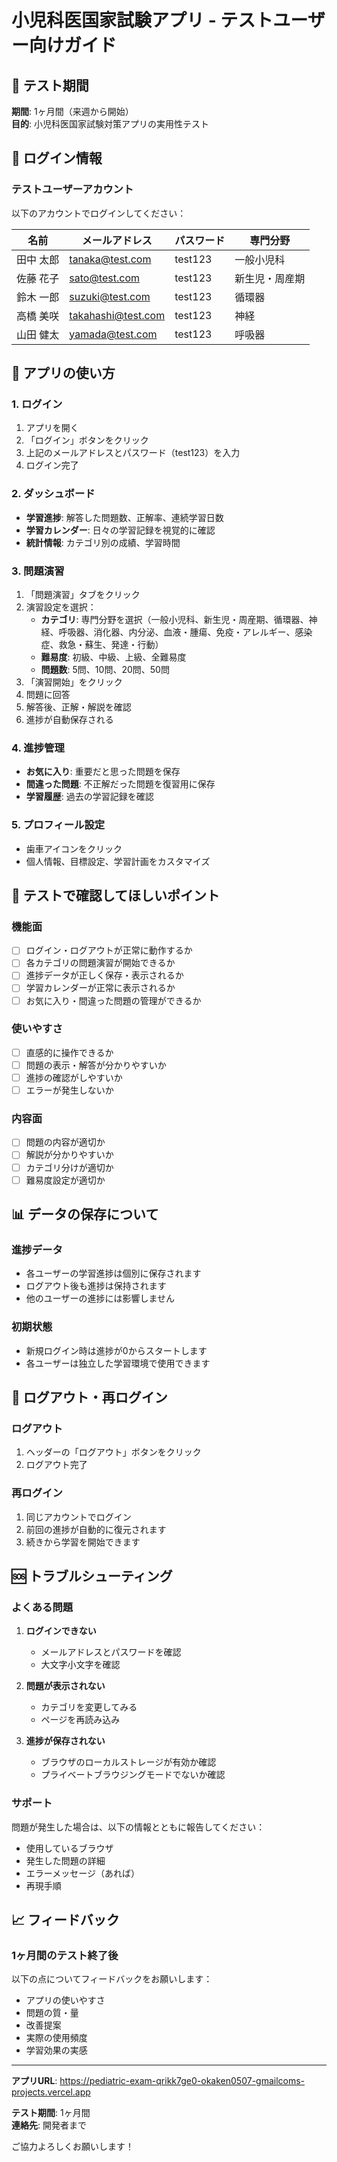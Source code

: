 # 小児科医国家試験アプリ - テストユーザー向けガイド

## 🎯 テスト期間
**期間**: 1ヶ月間（来週から開始）  
**目的**: 小児科医国家試験対策アプリの実用性テスト

## 🔐 ログイン情報

### テストユーザーアカウント
以下のアカウントでログインしてください：

| 名前 | メールアドレス | パスワード | 専門分野 |
|------|----------------|------------|----------|
| 田中 太郎 | tanaka@test.com | test123 | 一般小児科 |
| 佐藤 花子 | sato@test.com | test123 | 新生児・周産期 |
| 鈴木 一郎 | suzuki@test.com | test123 | 循環器 |
| 高橋 美咲 | takahashi@test.com | test123 | 神経 |
| 山田 健太 | yamada@test.com | test123 | 呼吸器 |

## 📱 アプリの使い方

### 1. ログイン
1. アプリを開く
2. 「ログイン」ボタンをクリック
3. 上記のメールアドレスとパスワード（test123）を入力
4. ログイン完了

### 2. ダッシュボード
- **学習進捗**: 解答した問題数、正解率、連続学習日数
- **学習カレンダー**: 日々の学習記録を視覚的に確認
- **統計情報**: カテゴリ別の成績、学習時間

### 3. 問題演習
1. 「問題演習」タブをクリック
2. 演習設定を選択：
   - **カテゴリ**: 専門分野を選択（一般小児科、新生児・周産期、循環器、神経、呼吸器、消化器、内分泌、血液・腫瘍、免疫・アレルギー、感染症、救急・蘇生、発達・行動）
   - **難易度**: 初級、中級、上級、全難易度
   - **問題数**: 5問、10問、20問、50問
3. 「演習開始」をクリック
4. 問題に回答
5. 解答後、正解・解説を確認
6. 進捗が自動保存される

### 4. 進捗管理
- **お気に入り**: 重要だと思った問題を保存
- **間違った問題**: 不正解だった問題を復習用に保存
- **学習履歴**: 過去の学習記録を確認

### 5. プロフィール設定
- 歯車アイコンをクリック
- 個人情報、目標設定、学習計画をカスタマイズ

## 🎯 テストで確認してほしいポイント

### 機能面
- [ ] ログイン・ログアウトが正常に動作するか
- [ ] 各カテゴリの問題演習が開始できるか
- [ ] 進捗データが正しく保存・表示されるか
- [ ] 学習カレンダーが正常に表示されるか
- [ ] お気に入り・間違った問題の管理ができるか

### 使いやすさ
- [ ] 直感的に操作できるか
- [ ] 問題の表示・解答が分かりやすいか
- [ ] 進捗の確認がしやすいか
- [ ] エラーが発生しないか

### 内容面
- [ ] 問題の内容が適切か
- [ ] 解説が分かりやすいか
- [ ] カテゴリ分けが適切か
- [ ] 難易度設定が適切か

## 📊 データの保存について

### 進捗データ
- 各ユーザーの学習進捗は個別に保存されます
- ログアウト後も進捗は保持されます
- 他のユーザーの進捗には影響しません

### 初期状態
- 新規ログイン時は進捗が0からスタートします
- 各ユーザーは独立した学習環境で使用できます

## 🔄 ログアウト・再ログイン

### ログアウト
1. ヘッダーの「ログアウト」ボタンをクリック
2. ログアウト完了

### 再ログイン
1. 同じアカウントでログイン
2. 前回の進捗が自動的に復元されます
3. 続きから学習を開始できます

## 🆘 トラブルシューティング

### よくある問題
1. **ログインできない**
   - メールアドレスとパスワードを確認
   - 大文字小文字を確認

2. **問題が表示されない**
   - カテゴリを変更してみる
   - ページを再読み込み

3. **進捗が保存されない**
   - ブラウザのローカルストレージが有効か確認
   - プライベートブラウジングモードでないか確認

### サポート
問題が発生した場合は、以下の情報とともに報告してください：
- 使用しているブラウザ
- 発生した問題の詳細
- エラーメッセージ（あれば）
- 再現手順

## 📈 フィードバック

### 1ヶ月間のテスト終了後
以下の点についてフィードバックをお願いします：
- アプリの使いやすさ
- 問題の質・量
- 改善提案
- 実際の使用頻度
- 学習効果の実感

---

**アプリURL**: https://pediatric-exam-qrikk7ge0-okaken0507-gmailcoms-projects.vercel.app

**テスト期間**: 1ヶ月間  
**連絡先**: 開発者まで

ご協力よろしくお願いします！

